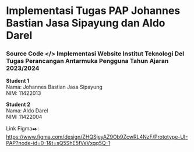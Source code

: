 # Implementasi Tugas PAP Johannes Bastian Jasa Sipayung dan Aldo Darel
### Source Code </> Implementasi Website Institut Teknologi Del Tugas Perancangan Antarmuka Pengguna Tahun Ajaran 2023/2024

**Student 1**  
Nama: Johannes Bastian Jasa Sipayung  
NIM: 11422013  

**Student 2**  
Nama: Aldo Darel  
NIM: 11422004

Link Figma✒️: https://www.figma.com/design/ZHQSjeyAZ9Ob9ZcwRL4NzF/Prototype-UI-PAP?node-id=0-1&t=sQ5ShE5fVeVxgq5Q-1


